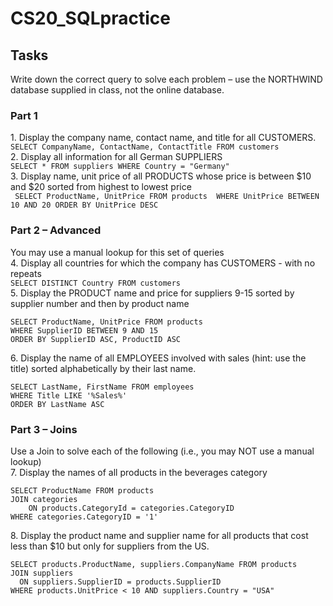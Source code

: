 # CS20_SQLpractice
## Tasks
Write down the correct query to solve each problem – use the NORTHWIND database supplied in 
class, not the online database. 

### Part 1
<t> 1. Display the company name, contact name, and title for all CUSTOMERS. <br>
 ``` SELECT CompanyName, ContactName, ContactTitle FROM customers ``` <br>
<t> 2. Display all information for all German SUPPLIERS <br>
  ``` SELECT * FROM suppliers WHERE Country = "Germany" ``` <br>
<t> 3. Display name, unit price of all PRODUCTS whose price is between $10 and $20 sorted from highest to lowest price <br>
    ``` 
    SELECT ProductName, UnitPrice FROM products 
    WHERE UnitPrice BETWEEN 10 AND 20
    ORDER BY UnitPrice DESC
    ```


### Part 2 – Advanced
You may use a manual lookup for this set of queries <br>
<t> 4. Display all countries for which the company has CUSTOMERS - with no repeats <br>
    ``` SELECT DISTINCT Country FROM customers ``` <br>
<t> 5. Display the PRODUCT name and price for suppliers 9-15 sorted by supplier number and then by product name <br>
``` 
SELECT ProductName, UnitPrice FROM products 
WHERE SupplierID BETWEEN 9 AND 15 
ORDER BY SupplierID ASC, ProductID ASC
```
<t> 6. Display the name of all EMPLOYEES involved with sales (hint: use the title) sorted alphabetically by their last name. <br>
  ``` 
  SELECT LastName, FirstName FROM employees 
  WHERE Title LIKE '%Sales%' 
  ORDER BY LastName ASC 
  ```

### Part 3 – Joins
Use a Join to solve each of the following (i.e., you may NOT use a manual lookup) <br>
<t> 7. Display the names of all products in the beverages category <br>
``` 
SELECT ProductName FROM products 
JOIN categories 
	ON products.CategoryId = categories.CategoryID 
WHERE categories.CategoryID = '1' 
 ``` 
<t> 8. Display the product name and supplier name for all products that cost less than $10 but only for suppliers from the US. <br>
  ``` 
SELECT products.ProductName, suppliers.CompanyName FROM products 
JOIN suppliers 
	ON suppliers.SupplierID = products.SupplierID
WHERE products.UnitPrice < 10 AND suppliers.Country = "USA"			     
```
